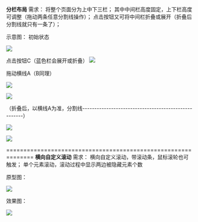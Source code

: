 **分栏布局**
需求：
将整个页面分为上中下三栏；
其中中间栏高度固定，上下栏高度可调整（拖动两条任意分割线操作）；
点击按钮又可将中间栏折叠或展开（折叠后分割线就只有一条了）；

示意图：
初始状态

![](https://upload-images.jianshu.io/upload_images/5518628-91ec8cac0657ea47.png?imageMogr2/auto-orient/strip%7CimageView2/2/w/1240)

点击按钮C（蓝色栏会展开或折叠）
![](https://upload-images.jianshu.io/upload_images/5518628-368f0e38b34ae434.png?imageMogr2/auto-orient/strip%7CimageView2/2/w/1240)

拖动横线A（B同理）

![](https://upload-images.jianshu.io/upload_images/5518628-cc61e12c928f5077.png?imageMogr2/auto-orient/strip%7CimageView2/2/w/1240)

![](https://upload-images.jianshu.io/upload_images/5518628-1f3470e309677298.png?imageMogr2/auto-orient/strip%7CimageView2/2/w/1240)

（折叠后，以横线A为准，分割线-----------------------------------------------------）

![](https://upload-images.jianshu.io/upload_images/5518628-225ce9d8dde47fe3.png?imageMogr2/auto-orient/strip%7CimageView2/2/w/1240)

![](https://upload-images.jianshu.io/upload_images/5518628-559389b34853b916.png?imageMogr2/auto-orient/strip%7CimageView2/2/w/1240)

==============================================================
**横向自定义滚动**
需求：
横向自定义滚动，带滚动条，鼠标滚轮也可触发；
单个元素滚动，滚动过程中显示两边被隐藏元素个数

原型图：

![](https://upload-images.jianshu.io/upload_images/5518628-1c6c57513292ffd4.png?imageMogr2/auto-orient/strip%7CimageView2/2/w/1240)

效果图：

![](https://upload-images.jianshu.io/upload_images/5518628-c673cd2dc71a5d48.gif?imageMogr2/auto-orient/strip)